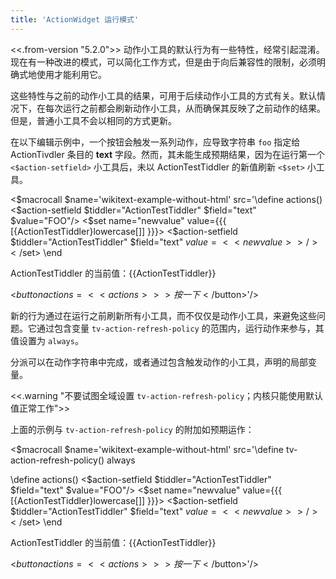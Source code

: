 ```yaml
---
title: 'ActionWidget 运行模式'
---
```


<<.from-version "5.2.0">> 动作小工具的默认行为有一些特性，经常引起混淆。现在有一种改进的模式，可以简化工作方式，但是由于向后兼容性的限制，必须明确式地使用才能利用它。

这些特性与之前的动作小工具的结果，可用于后续动作小工具的方式有关。默认情况下，在每次运行之前都会刷新动作小工具，从而确保其反映了之前动作的结果。但是，普通小工具不会以相同的方式更新。

在以下编辑示例中，一个按钮会触发一系列动作，应导致字符串 `foo` 指定给 ActionTivdler 条目的 **text** 字段。然而，其未能生成预期结果，因为在运行第一个 `<$action-setfield>` 小工具后，未以 ActionTestTiddler 的新值刷新 `<$set>` 小工具。

<$macrocall $name='wikitext-example-without-html'
src='\define actions()
<$action-setfield $tiddler="ActionTestTiddler" $field="text" $value="FOO"/>
<$set name="newvalue" value={{{ [{ActionTestTiddler}lowercase[]] }}}>
<$action-setfield $tiddler="ActionTestTiddler" $field="text" $value=<<newvalue>>/>
</$set>
\end

ActionTestTiddler 的当前值：{{ActionTestTiddler}}

<$button actions=<<actions>>>
按一下
</$button>'/>

新的行为通过在运行之前刷新所有小工具，而不仅仅是动作小工具，来避免这些问题。它通过包含变量 `tv-action-refresh-policy` 的范围内，运行动作来参与，其值设置为 `always`。

分派可以在动作字符串中完成，或者通过包含触发动作的小工具，声明的局部变量。

<<.warning "不要试图全域设置 `tv-action-refresh-policy`；内核只能使用默认值正常工作">>

上面的示例与 `tv-action-refresh-policy` 的附加如预期运作：

<$macrocall $name='wikitext-example-without-html'
src='\define tv-action-refresh-policy() always

\define actions()
<$action-setfield $tiddler="ActionTestTiddler" $field="text" $value="FOO"/>
<$set name="newvalue" value={{{ [{ActionTestTiddler}lowercase[]] }}}>
<$action-setfield $tiddler="ActionTestTiddler" $field="text" $value=<<newvalue>>/>
</$set>
\end

ActionTestTiddler 的当前值：{{ActionTestTiddler}}

<$button actions=<<actions>>>
按一下
</$button>'/>
